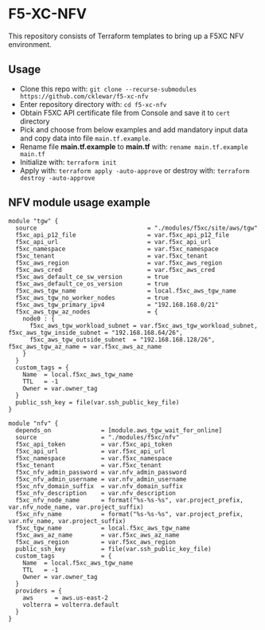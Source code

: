# F5-XC-NFV
This repository consists of Terraform templates to bring up a F5XC NFV environment.

## Usage

- Clone this repo with: `git clone --recurse-submodules https://github.com/cklewar/f5-xc-nfv`
- Enter repository directory with: `cd f5-xc-nfv`
- Obtain F5XC API certificate file from Console and save it to `cert` directory
- Pick and choose from below examples and add mandatory input data and copy data into file `main.tf.example`.
- Rename file __main.tf.example__ to __main.tf__ with: `rename main.tf.example main.tf`
- Initialize with: `terraform init`
- Apply with: `terraform apply -auto-approve` or destroy with: `terraform destroy -auto-approve`

## NFV module usage example

````hcl
module "tgw" {
  source                               = "./modules/f5xc/site/aws/tgw"
  f5xc_api_p12_file                    = var.f5xc_api_p12_file
  f5xc_api_url                         = var.f5xc_api_url
  f5xc_namespace                       = var.f5xc_namespace
  f5xc_tenant                          = var.f5xc_tenant
  f5xc_aws_region                      = var.f5xc_aws_region
  f5xc_aws_cred                        = var.f5xc_aws_cred
  f5xc_aws_default_ce_sw_version       = true
  f5xc_aws_default_ce_os_version       = true
  f5xc_aws_tgw_name                    = local.f5xc_aws_tgw_name
  f5xc_aws_tgw_no_worker_nodes         = true
  f5xc_aws_tgw_primary_ipv4            = "192.168.168.0/21"
  f5xc_aws_tgw_az_nodes                = {
    node0 : {
      f5xc_aws_tgw_workload_subnet = var.f5xc_aws_tgw_workload_subnet, f5xc_aws_tgw_inside_subnet = "192.168.168.64/26",
      f5xc_aws_tgw_outside_subnet  = "192.168.168.128/26", f5xc_aws_tgw_az_name = var.f5xc_aws_az_name
    }
  }
  custom_tags = {
    Name  = local.f5xc_aws_tgw_name
    TTL   = -1
    Owner = var.owner_tag
  }
  public_ssh_key = file(var.ssh_public_key_file)
}

module "nfv" {
  depends_on              = [module.aws_tgw_wait_for_online]
  source                  = "./modules/f5xc/nfv"
  f5xc_api_token          = var.f5xc_api_token
  f5xc_api_url            = var.f5xc_api_url
  f5xc_namespace          = var.f5xc_namespace
  f5xc_tenant             = var.f5xc_tenant
  f5xc_nfv_admin_password = var.nfv_admin_password
  f5xc_nfv_admin_username = var.nfv_admin_username
  f5xc_nfv_domain_suffix  = var.nfv_domain_suffix
  f5xc_nfv_description    = var.nfv_description
  f5xc_nfv_node_name      = format("%s-%s-%s", var.project_prefix, var.nfv_node_name, var.project_suffix)
  f5xc_nfv_name           = format("%s-%s-%s", var.project_prefix, var.nfv_name, var.project_suffix)
  f5xc_tgw_name           = local.f5xc_aws_tgw_name
  f5xc_aws_az_name        = var.f5xc_aws_az_name
  f5xc_aws_region         = var.f5xc_aws_region
  public_ssh_key          = file(var.ssh_public_key_file)
  custom_tags             = {
    Name  = local.f5xc_aws_tgw_name
    TTL   = -1
    Owner = var.owner_tag
  }
  providers = {
    aws      = aws.us-east-2
    volterra = volterra.default
  }
}
````